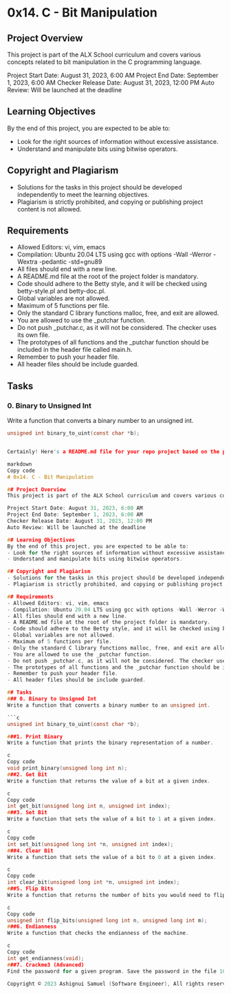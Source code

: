 # 0x14. C - Bit Manipulation

## Project Overview
This project is part of the ALX School curriculum and covers various concepts related to bit manipulation in the C programming language.

Project Start Date: August 31, 2023, 6:00 AM
Project End Date: September 1, 2023, 6:00 AM
Checker Release Date: August 31, 2023, 12:00 PM
Auto Review: Will be launched at the deadline

## Learning Objectives
By the end of this project, you are expected to be able to:
- Look for the right sources of information without excessive assistance.
- Understand and manipulate bits using bitwise operators.

## Copyright and Plagiarism
- Solutions for the tasks in this project should be developed independently to meet the learning objectives.
- Plagiarism is strictly prohibited, and copying or publishing project content is not allowed.

## Requirements
- Allowed Editors: vi, vim, emacs
- Compilation: Ubuntu 20.04 LTS using gcc with options -Wall -Werror -Wextra -pedantic -std=gnu89
- All files should end with a new line.
- A README.md file at the root of the project folder is mandatory.
- Code should adhere to the Betty style, and it will be checked using betty-style.pl and betty-doc.pl.
- Global variables are not allowed.
- Maximum of 5 functions per file.
- Only the standard C library functions malloc, free, and exit are allowed.
- You are allowed to use the _putchar function.
- Do not push _putchar.c, as it will not be considered. The checker uses its own file.
- The prototypes of all functions and the _putchar function should be included in the header file called main.h.
- Remember to push your header file.
- All header files should be include guarded.

## Tasks
### 0. Binary to Unsigned Int
Write a function that converts a binary number to an unsigned int.

```c
unsigned int binary_to_uint(const char *b);


Certainly! Here's a README.md file for your repo project based on the provided guidelines:

markdown
Copy code
# 0x14. C - Bit Manipulation

## Project Overview
This project is part of the ALX School curriculum and covers various concepts related to bit manipulation in the C programming language.

Project Start Date: August 31, 2023, 6:00 AM
Project End Date: September 1, 2023, 6:00 AM
Checker Release Date: August 31, 2023, 12:00 PM
Auto Review: Will be launched at the deadline

## Learning Objectives
By the end of this project, you are expected to be able to:
- Look for the right sources of information without excessive assistance.
- Understand and manipulate bits using bitwise operators.

## Copyright and Plagiarism
- Solutions for the tasks in this project should be developed independently to meet the learning objectives.
- Plagiarism is strictly prohibited, and copying or publishing project content is not allowed.

## Requirements
- Allowed Editors: vi, vim, emacs
- Compilation: Ubuntu 20.04 LTS using gcc with options -Wall -Werror -Wextra -pedantic -std=gnu89
- All files should end with a new line.
- A README.md file at the root of the project folder is mandatory.
- Code should adhere to the Betty style, and it will be checked using betty-style.pl and betty-doc.pl.
- Global variables are not allowed.
- Maximum of 5 functions per file.
- Only the standard C library functions malloc, free, and exit are allowed.
- You are allowed to use the _putchar function.
- Do not push _putchar.c, as it will not be considered. The checker uses its own file.
- The prototypes of all functions and the _putchar function should be included in the header file called main.h.
- Remember to push your header file.
- All header files should be include guarded.

## Tasks
### 0. Binary to Unsigned Int
Write a function that converts a binary number to an unsigned int.

```c
unsigned int binary_to_uint(const char *b);

###1. Print Binary
Write a function that prints the binary representation of a number.

c
Copy code
void print_binary(unsigned long int n);
###2. Get Bit
Write a function that returns the value of a bit at a given index.

c
Copy code
int get_bit(unsigned long int n, unsigned int index);
###3. Set Bit
Write a function that sets the value of a bit to 1 at a given index.

c
Copy code
int set_bit(unsigned long int *n, unsigned int index);
###4. Clear Bit
Write a function that sets the value of a bit to 0 at a given index.

c
Copy code
int clear_bit(unsigned long int *n, unsigned int index);
###5. Flip Bits
Write a function that returns the number of bits you would need to flip to get from one number to another.

c
Copy code
unsigned int flip_bits(unsigned long int n, unsigned long int m);
###6. Endianness
Write a function that checks the endianness of the machine.

c
Copy code
int get_endianness(void);
###7. Crackme3 (Advanced)
Find the password for a given program. Save the password in the file 101-password.

Copyright © 2023 Ashignui Samuel (Software Engineer), All rights reserved.
